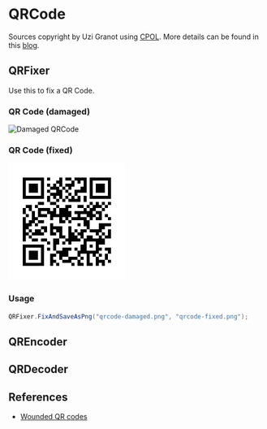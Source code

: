 # QRCode
Sources copyright by Uzi Granot using [CPOL](https://www.codeproject.com/info/cpol10.aspx). More details can be found in this [blog](https://www.codeproject.com/Articles/1250071/QR-Code-Encoder-and-Decoder-NET-Framework-Standard).

## QRFixer
Use this to fix a QR Code.

### QR Code (damaged)
![Damaged QRCode](https://github.com/StefH/QRCode/blob/main/examples/QRFixer/source-damaged-3.png)

### QR Code (fixed)
![Fixed QRCode](https://github.com/StefH/QRCode/blob/main/examples/QRFixer/source-fixed-3a.png)

### Usage
``` c#
QRFixer.FixAndSaveAsPng("qrcode-damaged.png", "qrcode-fixed.png");
```

## QREncoder

## QRDecoder

## References
- [Wounded QR codes](https://www.datagenetics.com/blog/november12013/index.html)
